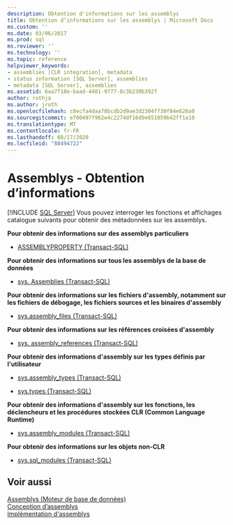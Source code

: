 ```yaml
---
description: Obtention d'informations sur les assemblys
title: Obtention d’informations sur les assemblys | Microsoft Docs
ms.custom: ''
ms.date: 03/06/2017
ms.prod: sql
ms.reviewer: ''
ms.technology: ''
ms.topic: reference
helpviewer_keywords:
- assemblies [CLR integration], metadata
- status information [SQL Server], assemblies
- metadata [SQL Server], assemblies
ms.assetid: 6aa7f18e-baad-4481-9777-8c3b230b392f
author: rothja
ms.author: jroth
ms.openlocfilehash: c8ecfa4daa78bcdb2d9ae3d2304ff30f84e626a0
ms.sourcegitcommit: e700497f962e4c2274df16d9e651059b42ff1a10
ms.translationtype: MT
ms.contentlocale: fr-FR
ms.lasthandoff: 08/17/2020
ms.locfileid: "88494722"
---
```

# <a name="assemblies---getting-information"></a>Assemblys - Obtention d’informations
 [!INCLUDE [SQL Server](../../includes/applies-to-version/sqlserver.md)]
  Vous pouvez interroger les fonctions et affichages catalogue suivants pour obtenir des métadonnées sur les assemblys.  
  
 **Pour obtenir des informations sur des assemblys particuliers**  
  
-   [ASSEMBLYPROPERTY &#40;Transact-SQL&#41;](../../t-sql/functions/assemblyproperty-transact-sql.md)  
  
 **Pour obtenir des informations sur tous les assemblys de la base de données**  
  
-   [sys. Assemblies &#40;Transact-SQL&#41;](../../relational-databases/system-catalog-views/sys-assemblies-transact-sql.md)  
  
 **Pour obtenir des informations sur les fichiers d'assembly, notamment sur les fichiers de débogage, les fichiers sources et les binaires d'assembly**  
  
-   [sys.assembly_files &#40;Transact-SQL&#41;](../../relational-databases/system-catalog-views/sys-assembly-files-transact-sql.md)  
  
 **Pour obtenir des informations sur les références croisées d'assembly**  
  
-   [sys. assembly_references &#40;Transact-SQL&#41;](../../relational-databases/system-catalog-views/sys-assembly-references-transact-sql.md)  
  
 **Pour obtenir des informations d'assembly sur les types définis par l'utilisateur**  
  
-   [sys.assembly_types &#40;Transact-SQL&#41;](../../relational-databases/system-catalog-views/sys-assembly-types-transact-sql.md)  
  
-   [sys.types &#40;Transact-SQL&#41;](../../relational-databases/system-catalog-views/sys-types-transact-sql.md)  
  
 **Pour obtenir des informations d'assembly sur les fonctions, les déclencheurs et les procédures stockées CLR (Common Language Runtime)**  
  
-   [sys.assembly_modules &#40;Transact-SQL&#41;](../../relational-databases/system-catalog-views/sys-assembly-modules-transact-sql.md)  
  
 **Pour obtenir des informations sur les objets non-CLR**  
  
-   [sys.sql_modules &#40;Transact-SQL&#41;](../../relational-databases/system-catalog-views/sys-sql-modules-transact-sql.md)  
  
## <a name="see-also"></a>Voir aussi  
 [Assemblys &#40;Moteur de base de données&#41;](../../relational-databases/clr-integration/assemblies-database-engine.md)   
 [Conception d’assemblys](../../relational-databases/clr-integration/assemblies-designing.md)   
 [Implémentation d'assemblys](../../relational-databases/clr-integration/assemblies-implementing.md)  
  
  
